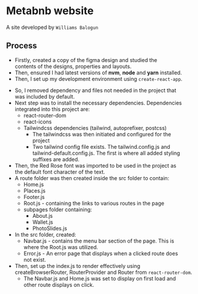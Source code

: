 # Metabnb website

A site developed by `Williams Balogun`

## Process

- Firstly, created a copy of the figma design and studied the \
  contents of the designs, properties and layouts.
- Then, ensured I had latest versions of **nvm**, **node** and **yarn** installed.
- Then, I set up my development environment using `create-react-app`.

* So, I removed dependency and files not needed in the project that \
  was included by default.
* Next step was to install the necessary dependencies. Dependencies \
  integrated into this project are:
  - react-router-dom
  - react-icons
  - Tailwindcss dependencies (tailwind, autoprefixer, postcss)
    - The tailwindcss was then initiated and configured for the \
      project
    * Two tailwind config file exists. The tailwind.config.js and \
      tailwind-default.config.js. The first is where all added styling suffixes are added.
* Then, the Red Rose font was imported to be used in the project as \
  the default font character of the text.
* A route folder was then created inside the src folder to contain:
  - Home.js
  - Places.js
  - Footer.js
  - Root.js - containing the links to various routes in the page
  * subpages folder containing:
    - About.js
    - Wallet.js
    - PhotoSlides.js
* In the src folder, created:
  - Navbar.js - contains the menu bar section of the page. This is \
    where the Root.js was utilized.
  * Error.js - An error page that displays when a clicked route does\
    not exist.
* Then, set up the index.js to render effectively using \
  createBrowserRouter, RouterProvider and Router from `react-router-dom`.
  - The Navbar.js and Home.js was set to display on first load and \
    other route displays on click.
